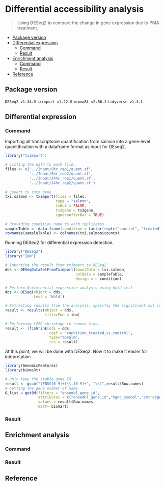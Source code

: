# Differential accessibility analysis
> Using DESeq2 to compare the change in gene expression due to PMA treatment. 

* [Package version](#package-version)
* [Differential expression](#differential-expression)
    + [Command](#command)
    + [Result](#result)
* [Enrichment analysis](#enrichment-analysis)
    + [Command](#command)
    + [Result](#result)
* [Reference](#reference)

## Package version
`DESeq2 v1.34.0`
`tximport v1.22.0`
`biomaRt v2.50.3`
`tidyverse v1.3.1`


## Differential expression

### Command
Importing all transcriptome quantification from salmon into a gene-level quanitification with a dataframe format as input for DEseq2.

```R
library("tximport")

# Listing the path to each file.
files <- c('../Input/0hr_rep1/quant.sf',
           '../Input/0hr_rep2/quant.sf',
           '../Input/24hr_rep1/quant.sf',
           '../Input/24hr_rep2/quant.sf')
          
# Covert tx into gene          
txi.salmon <- tximport(files = files,
                       type = "salmon",
                       txOut = FALSE,
                       tx2gene = tx2gene,
                       ignoreAfterBar = TRUE)
                      
# Providing condition name to each replicates
sampleTable <- data.frame(condition = factor(rep(c("control", "treated"),each = 2)))
rownames(sampleTable) <- colnames(txi.salmon$counts)  
```

Running DESeq2 for differential expression detection.

```R
library("DESeq2")
library("IHW")

# Importing the result from tximport to DESeq2
dds <- DESeqDataSetFromTximport(countData = txi.salmon,
                                colData = sampleTable,
                                design = ~ condition) 

# Perform Differential expression analysis using Wald test
dds <- DESeq(object = dds,
             test = 'Wald')

# Extracting results from the analysis, specifiy the significant cut is 0.05
result <- results(object = dds,
                  filterFun = ihw)

# Performing l2FC shrinkage to remove bias.
result <- lfcShrink(dds = dds,
                    coef = "condition_treated_vs_control",
                    type="apeglm",
                    res = result)
```

At this point, we will be done with DESeq2. Now it to make it easier for intepretation
```R
library(GenomicFeatures)
library(biomaRt)

# Only keep the stable gene ID
result <- gsub("(ENSG[0-9]+)\\.[0-9]+", "\\1",result$Row.names) 
# Getting the gene number of name
G_list = getBM(filters = "ensembl_gene_id",
               attributes = c("ensembl_gene_id","hgnc_symbol",'entrezgene_id'),
               values = result$Row.names,
               mart= biomart)


```


### Result

## Enrichment analysis

### Command

### Result

## Reference

